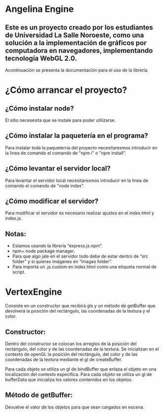 ﻿# Angelina Engine
 
## Este es un proyecto creado por los estudiantes de Universidad La Salle Noroeste, como una solución a la implementación de gráficos por computadora en navegadores, implementando tecnología WebGL 2.0.
 
 Acontinuación se presenta la documentación para el uso de la librería. 
 
 
# ¿Cómo arrancar el proyecto?
 
## ¿Cómo instalar node?
El sitio necesesita que se instale para poder utilizarse.

## ¿Cómo instalar la paquetería en el programa?
Para instalar toda la paqueterría del proyecto necesitaresmos introducir en la linea de comando el comando de "npm i" o "npm install".

## ¿Cómo levantar el servidor local?
Para levantar el servidor local necesitaresmos introducir en la linea de comando el comando de "node index".

## ¿Cómo modificar el servidor?
Para modificar el servidor es necesario realizar ajustes en el index.html y index.js.

## Notas:
- Estamos usando la librería “express.js npm”.
- npm= node package manager.
- Para que algo jale en el servidor todo debe de estar dentro de “src folder” y si quieres imágenes en “images folder”.
- Para importa un .js custom en index.html como una etiqueta normal de script.




# VertexEngine
Consiste en un constructor que recibirá gls y un método de getBuffer que devolverá la posición del rectángulo, las coordenadas de la textura y el color.

## Constructor:
Dentro del constructor se colocan los arreglos de la posición del rectángulo, del color y de las coordenadas de la textura.
Se inicializan en el contexto de openGL la posición del rectángulo, del color y de las coordenadas de la textura mediante el gl de createBuffer.

Para cada objeto se utiliza un gl de bindBuffer que enlaza el objeto en una localización del contexto especifica.
Para cada objeto se utiliza un gl de bufferData que inicializa los valores contenidos en los objetos.

## Método de getBuffer:
Devuelve el valor de los objetos para que sean cargados en escena.

